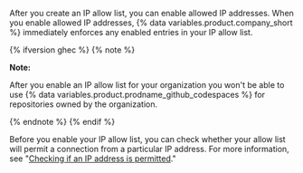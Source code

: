 After you create an IP allow list, you can enable allowed IP addresses. When you enable allowed IP addresses, {% data variables.product.company_short %} immediately enforces any enabled entries in your IP allow list.

{% ifversion ghec %}
{% note %}

**Note:** 

After you enable an IP allow list for your organization you won't be able to use {% data variables.product.prodname_github_codespaces %} for repositories owned by the organization.

{% endnote %}
{% endif %}

Before you enable your IP allow list, you can check whether your allow list will permit a connection from a particular IP address. For more information, see "[Checking if an IP address is permitted](#checking-if-an-ip-address-is-permitted)."
